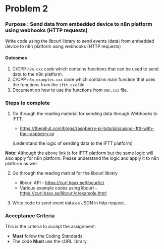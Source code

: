 # Problem 2

### Purpose : Send data from embedded device to n8n platform using webhooks (HTTP requests)

Write code using the libcurl library to send events (data) from embedded device to n8n platform using webhooks (HTTP requests)

#### Outcomes 
1. C/CPP `n8n.cxx` code which contains functions that can be used to send data to the n8n platform.
2. C/CPP `n8n_examples.cxx` code which contains main function that uses the functions from the `iftt.cxx` file
3. Document on how to use the functions from `n8n.cxx` file.


### Steps to complete

1. Go through the reading material for sending data through Webhooks to IFTT. 
    - https://thepihut.com/blogs/raspberry-pi-tutorials/using-ifttt-with-the-raspberry-pi

   (understand the logic of sending data to the IFTT platform)

**Note**: Although the above link is for IFTT platform but the same logic will also apply for n8n platform. Please understand the logic and apply it to n8n platform as well

2. Go through the reading matrial for the libcurl library 
    - libcurl API - https://curl.haxx.se/libcurl/c/
    - Various example codes using libcurl - https://curl.haxx.se/libcurl/c/example.html

3. Write code to send event data as JSON in http request. 

### Acceptance Criteria 
This is the criteria to accept the assignment.
- **Must** follow the Coding Standards.
- The code **Must** use the cURL library. 